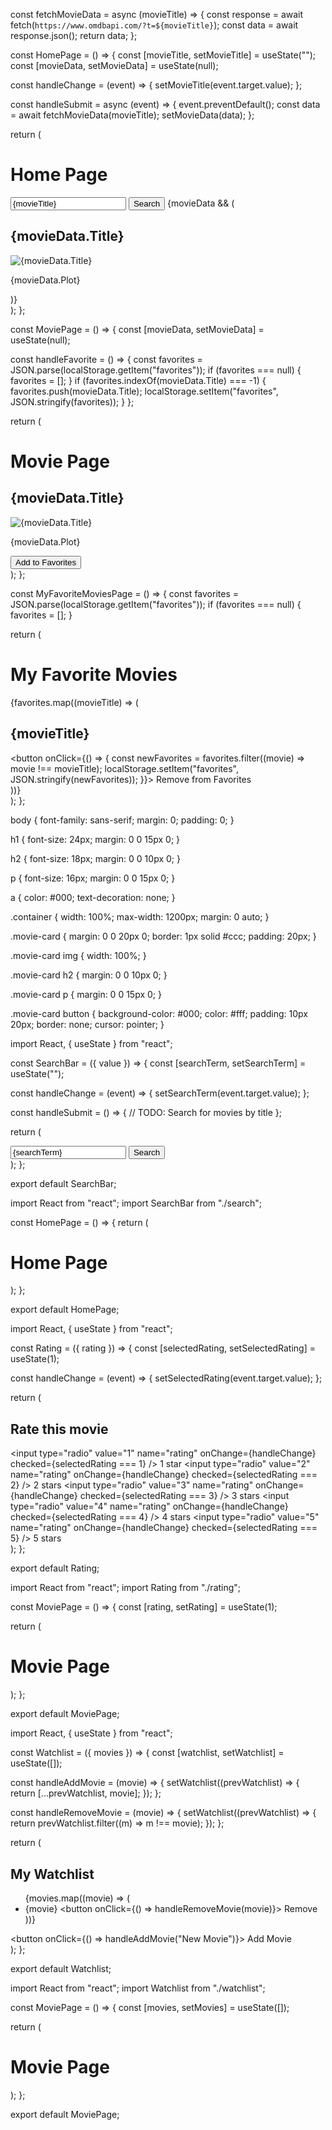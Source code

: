 const fetchMovieData = async (movieTitle) => {
  const response = await fetch(`https://www.omdbapi.com/?t=${movieTitle}`);
  const data = await response.json();
  return data;
};

const HomePage = () => {
  const [movieTitle, setMovieTitle] = useState("");
  const [movieData, setMovieData] = useState(null);

  const handleChange = (event) => {
    setMovieTitle(event.target.value);
  };

  const handleSubmit = async (event) => {
    event.preventDefault();
    const data = await fetchMovieData(movieTitle);
    setMovieData(data);
  };

  return (
    <div>
      <h1>Home Page</h1>
      <input
        type="text"
        placeholder="Enter movie title"
        value={movieTitle}
        onChange={handleChange}
      />
      <button onClick={handleSubmit}>Search</button>
      {movieData && (
        <div>
          <h2>{movieData.Title}</h2>
          <img src={movieData.Poster} alt={movieData.Title} />
          <p>{movieData.Plot}</p>
        </div>
      )}
    </div>
  );
};

const MoviePage = () => {
  const [movieData, setMovieData] = useState(null);

  const handleFavorite = () => {
    const favorites = JSON.parse(localStorage.getItem("favorites"));
    if (favorites === null) {
      favorites = [];
    }
    if (favorites.indexOf(movieData.Title) === -1) {
      favorites.push(movieData.Title);
      localStorage.setItem("favorites", JSON.stringify(favorites));
    }
  };

  return (
    <div>
      <h1>Movie Page</h1>
      <h2>{movieData.Title}</h2>
      <img src={movieData.Poster} alt={movieData.Title} />
      <p>{movieData.Plot}</p>
      <button onClick={handleFavorite}>Add to Favorites</button>
    </div>
  );
};

const MyFavoriteMoviesPage = () => {
  const favorites = JSON.parse(localStorage.getItem("favorites"));
  if (favorites === null) {
    favorites = [];
  }

  return (
    <div>
      <h1>My Favorite Movies</h1>
      {favorites.map((movieTitle) => (
        <div key={movieTitle}>
          <h2>{movieTitle}</h2>
          <button onClick={() => {
            const newFavorites = favorites.filter((movie) => movie !== movieTitle);
            localStorage.setItem("favorites", JSON.stringify(newFavorites));
          }}>
            Remove from Favorites
          </button>
        </div>
      ))}
    </div>
  );
};

body {
  font-family: sans-serif;
  margin: 0;
  padding: 0;
}

h1 {
  font-size: 24px;
  margin: 0 0 15px 0;
}

h2 {
  font-size: 18px;
  margin: 0 0 10px 0;
}

p {
  font-size: 16px;
  margin: 0 0 15px 0;
}

a {
  color: #000;
  text-decoration: none;
}

.container {
  width: 100%;
  max-width: 1200px;
  margin: 0 auto;
}

.movie-card {
  margin: 0 0 20px 0;
  border: 1px solid #ccc;
  padding: 20px;
}

.movie-card img {
  width: 100%;
}

.movie-card h2 {
  margin: 0 0 10px 0;
}

.movie-card p {
  margin: 0 0 15px 0;
}

.movie-card button {
  background-color: #000;
  color: #fff;
  padding: 10px 20px;
  border: none;
  cursor: pointer;
}

import React, { useState } from "react";

const SearchBar = ({ value }) => {
  const [searchTerm, setSearchTerm] = useState("");

  const handleChange = (event) => {
    setSearchTerm(event.target.value);
  };

  const handleSubmit = () => {
    // TODO: Search for movies by title
  };

  return (
    <div>
      <input
        type="text"
        placeholder="Search movies"
        value={searchTerm}
        onChange={handleChange}
      />
      <button onClick={handleSubmit}>Search</button>
    </div>
  );
};

export default SearchBar;

import React from "react";
import SearchBar from "./search";

const HomePage = () => {
  return (
    <div>
      <h1>Home Page</h1>
      <SearchBar />
    </div>
  );
};

export default HomePage;

import React, { useState } from "react";

const Rating = ({ rating }) => {
  const [selectedRating, setSelectedRating] = useState(1);

  const handleChange = (event) => {
    setSelectedRating(event.target.value);
  };

  return (
    <div>
      <h2>Rate this movie</h2>
      <input
        type="radio"
        value="1"
        name="rating"
        onChange={handleChange}
        checked={selectedRating === 1}
      />
      <label htmlFor="rating-1">1 star</label>
      <input
        type="radio"
        value="2"
        name="rating"
        onChange={handleChange}
        checked={selectedRating === 2}
      />
      <label htmlFor="rating-2">2 stars</label>
      <input
        type="radio"
        value="3"
        name="rating"
        onChange={handleChange}
        checked={selectedRating === 3}
      />
      <label htmlFor="rating-3">3 stars</label>
      <input
        type="radio"
        value="4"
        name="rating"
        onChange={handleChange}
        checked={selectedRating === 4}
      />
      <label htmlFor="rating-4">4 stars</label>
      <input
        type="radio"
        value="5"
        name="rating"
        onChange={handleChange}
        checked={selectedRating === 5}
      />
      <label htmlFor="rating-5">5 stars</label>
    </div>
  );
};

export default Rating;

import React from "react";
import Rating from "./rating";

const MoviePage = () => {
  const [rating, setRating] = useState(1);

  return (
    <div>
      <h1>Movie Page</h1>
      <Rating rating={rating} />
    </div>
  );
};

export default MoviePage;

import React, { useState } from "react";

const Watchlist = ({ movies }) => {
  const [watchlist, setWatchlist] = useState([]);

  const handleAddMovie = (movie) => {
    setWatchlist((prevWatchlist) => {
      return [...prevWatchlist, movie];
    });
  };

  const handleRemoveMovie = (movie) => {
    setWatchlist((prevWatchlist) => {
      return prevWatchlist.filter((m) => m !== movie);
    });
  };

  return (
    <div>
      <h2>My Watchlist</h2>
      <ul>
        {movies.map((movie) => (
          <li key={movie}>
            {movie}
            <button onClick={() => handleRemoveMovie(movie)}>
              Remove
            </button>
          </li>
        ))}
      </ul>
      <button onClick={() => handleAddMovie("New Movie")}>
        Add Movie
      </button>
    </div>
  );
};

export default Watchlist;

import React from "react";
import Watchlist from "./watchlist";

const MoviePage = () => {
  const [movies, setMovies] = useState([]);

  return (
    <div>
      <h1>Movie Page</h1>
      <Watchlist movies={movies} />
    </div>
  );
};

export default MoviePage;

